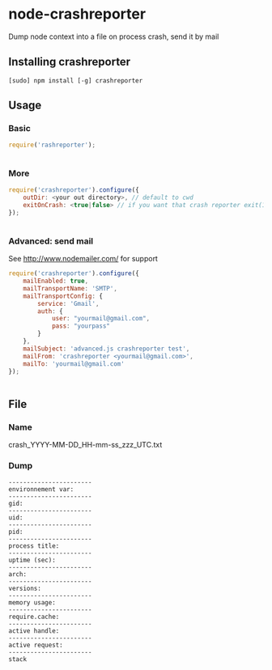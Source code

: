 node-crashreporter
==================

Dump node context into a file on process crash, send it by mail


## Installing crashreporter

```
[sudo] npm install [-g] crashreporter
```

## Usage
### Basic
```javascript
require('rashreporter');                               
		
```

### More
```javascript
require('crashreporter').configure({
	outDir: <your out directory>, // default to cwd
	exitOnCrash: <true|false> // if you want that crash reporter exit(1) for you, default to true
});
		
```

### Advanced: send mail
See http://www.nodemailer.com/ for support
```javascript
require('crashreporter').configure({
	mailEnabled: true,
	mailTransportName: 'SMTP',
	mailTransportConfig: {
		service: 'Gmail',
		auth: {
			user: "yourmail@gmail.com",
		    pass: "yourpass"
		}
	},
	mailSubject: 'advanced.js crashreporter test',
	mailFrom: 'crashreporter <yourmail@gmail.com>',
	mailTo: 'yourmail@gmail.com'
});                            
		
```

## File
### Name
crash_YYYY-MM-DD_HH-mm-ss_zzz_UTC.txt

### Dump
```
-----------------------
environnement var:
-----------------------
gid: 
-----------------------
uid: 
-----------------------
pid: 
-----------------------
process title: 
-----------------------
uptime (sec):
-----------------------
arch: 
-----------------------
versions:
-----------------------
memory usage:
-----------------------
require.cache:
-----------------------
active handle:
-----------------------
active request:
-----------------------
stack

```